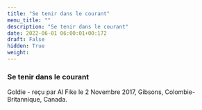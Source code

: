 ```yaml
---
title: "Se tenir dans le courant"
menu_title: ""
description: "Se tenir dans le courant"
date: 2022-06-01 06:00:01+00:172
draft: False
hidden: True
weight:
---
```

### Se tenir dans le courant

Goldie - reçu par Al Fike le 2 Novembre 2017, Gibsons, Colombie-Britannique, Canada.



